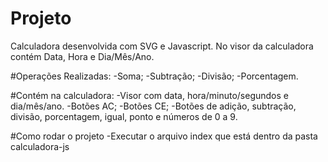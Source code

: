 # Projeto
Calculadora desenvolvida com SVG e Javascript.
No visor da calculadora contém Data, Hora e Dia/Mês/Ano.

#Operações Realizadas:
-Soma;
-Subtração;
-Divisão;
-Porcentagem.

#Contém na calculadora:
-Visor com data, hora/minuto/segundos e dia/mês/ano.
-Botões AC;
-Botões CE;
-Botões de adição, subtração, divisão, porcentagem, igual, ponto e  números de 0 a 9.

#Como rodar o projeto
-Executar o arquivo index que está dentro da pasta calculadora-js